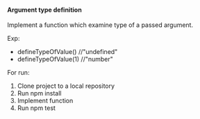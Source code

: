 #### Argument type definition

Implement a function which examine type of a passed argument.

Exp:

- defineTypeOfValue() //"undefined"
- defineTypeOfValue(1) //"number"

For run:

1. Clone project to a local repository
2. Run npm install
3. Implement function
4. Run npm test
